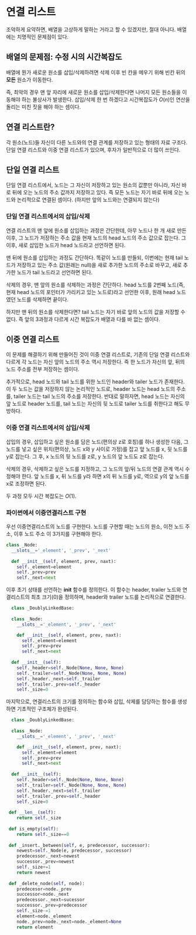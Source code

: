 # 연결 리스트

조악하게 요약하면, 배열을 고상하게 말하는 거라고 할 수 있겠지만, 절대 아니다. 배열에는 치명적인 문제점이 있다.

## 배열의 문제점: 수정 시의 시간복잡도

배열에 뭔가 새로운 원소를 삽입/삭제하려면 삭제 이후 빈 칸을 메우기 위해 빈칸 뒤의 **모든** 원소가 이동한다.

즉, 최악의 경우 맨 앞 자리에 새로운 원소를 삽입/삭제한다면 나머지 모든 원소들을 이동해야 하는 불상사가 발생한다. 삽입/삭제 한 번 하겠다고 시간복잡도가 $O(n)$인 연산을 돌리는 미친 짓을 해야 하는 셈이다.

## 연결 리스트란?

각 원소(노드)들 자신이 다른 노드와의 연결 관계를 저장하고 있는 형태의 자료 구조다. 단일 연결 리스트와 이중 연결 리스트가 있으며, 후자가 일반적으로 더 많이 쓰인다.

## 단일 연결 리스트

단일 연결 리스트에서, 노드는 그 자신이 저장하고 있는 원소의 값뿐만 아니라, 자신 바로 뒤에 오는 노드의 주소 값까지 저장하고 있다.
즉 모든 노드는 자기 바로 뒤에 오는 노드와 논리적으로 연결된 셈이다. (하지만 앞의 노드와는 연결되지 않는다)

### 단일 연결 리스트에서의 삽입/삭제

연결 리스트의 맨 앞에 원소를 삽입하는 과정은 간단한데, 아무 노드나 한 개 새로 만든 이후, 그 노드가 저장하는 주소 값을 현재 노드의 head 노드의 주소 값으로 잡는다. 그 이후, 새로 삽입한 노드가 head 노드라고 선언하면 된다.

맨 뒤에 원소를 삽입하는 과정도 간단하다. 똑같이 노드를 만들되, 이번에는 현재 tail 노드가 저장하고 있는 주소 값(원래는 null)을 새로 추가한 노드의 주소로 바꾸고, 새로 추가한 노드가 tail 노드라고 선언하면 된다.

삭제의 경우, 맨 앞의 원소를 삭제하는 과정은 간단하다. head 노드를 2번째 노드(즉, 현재 head 노드의 포인터가 가리키고 있는 노드로)라고 선언한 이후, 원래 head 노드였던 노드를 삭제하면 끝이다.

하지만 맨 뒤의 원소를 삭제한다면? tail 노드는 자기 바로 앞의 노드의 값을 저장할 수 없다. 즉 앞의 3과정과 다르게 시간 복잡도가 배열과 다를 바 없는 셈이다.

## 이중 연결 리스트

이 문제를 해결하기 위해 만들어진 것이 이중 연결 리스트로, 기존의 단일 연결 리스트와 다르게 각 노드는 자신 앞의 노드의 주소 역시 저장한다. 즉 한 노드가 자신의 앞, 뒤의 노드 주소를 전부 저장하는 셈이다.

추가적으로, head 노드와 tail 노드를 위한 노드인 header와 tailer 노드가 존재한다. 이 두 노드는 값을 저장하지 않는 논리적인 노드로, header 노드는 head 노드의 주소를, tailer 노드는 tail 노드의 주소를 저장한다. 반대로 말하자면, head 노드는 자신의 앞 노드로 header 노드를, tail 노드는 자신의 뒷 노드로 tailer 노드를 취한다고 해도 무방하다.

### 이중 연결 리스트에서의 삽입/삭제

삽입의 경우, 삽입하고 싶은 원소를 담은 노드(편의상 z로 호칭)를 하나 생성한 다음, 그 노드를 넣고 싶은 위치(편의상, 노드 x와 y 사이로 가정)를 잡고 앞 노드를 x, 뒷 노드를 y로 잡는다. 그 후, x 노드의 뒷 노드를 z로, y 노드의 앞 노드도 z로 잡는다.

삭제의 경우, 삭제하고 싶은 노드를 지정하고, 그 노드의 앞/뒤 노드의 연결 관계 역시 수정해야 한다. 앞 노드를 x, 뒤 노드를 y라 하면 x의 뒤 노드를 y로, 역으로 y의 앞 노드를 x로 조정하면 된다.

두 과정 모두 시간 복잡도는 $O(1)$.

### 파이썬에서 이중연결리스트 구현

우선 이중연결리스트의 노드를 구현한다. 노드를 구현할 때는 노드의 원소, 이전 노드 주소, 이후 노드 주소 이 3가지를 구현해야 한다.

```python
class _Node:
  __slots__='_element', '_prev', '_next'
  
  def __init__(self, element, prev, naxt):
    self._element=element
    self._prev=prev
    self._next=next
```

이후 초기 상태를 선언하는 __init__ 함수를 정의한다. 이 함수는 header, trailer 노드와 연결리스트의 최초 크기(0)을 정의하며, header와 trailer 노드를 논리적으로 연결한다.


```python
  class _DoublyLinkedBase:
  
  class _Node:
    __slots__='_element', '_prev', '_next'

    def __init__(self, element, prev, naxt):
      self._element=element
      self._prev=prev
      self._next=next
    
  def __init__(self):
    self._header=self._Node(None, None, None)
    self._trailer=self._Node(None, None, None)
    self._header._next=self._trailer
    self._trailer._prev=self._header
    self._size=0
```

마지막으로, 연결리스트의 크기를 정의하는 함수와 삽입, 삭제를 담당하는 함수를 생성하면 기초적인 구조체가 완성된다.

```python
  class _DoublyLinkedBase:
  
  class _Node:
    __slots__='_element', '_prev', '_next'

    def __init__(self, element, prev, naxt):
      self._element=element
      self._prev=prev
      self._next=next
    
  def __init__(self):
    self._header=self._Node(None, None, None)
    self._trailer=self._Node(None, None, None)
    self._header._next=self._trailer
    self._trailer._prev=self._header
    self._size=0
  
 def __len__(self):
    return self._size
    
 def is_empty(self):
    return self._size==0
    
 def _insert._between(self, e, predecessor, successor):
    newest=self._Node(e, predecessor, successor)
    predecessor._next=newest
    successor._prev=newest
    self._size+=1
    return newest
    
 def _delete_node(self, node):
    predecesor=node._prev
    successor=node._next
    predecessor._next=sucessor
    successor._prev=predecessor
    self._size-=1
    element=node._element
    node._prev=node._next=node._element=None
    return element
```

